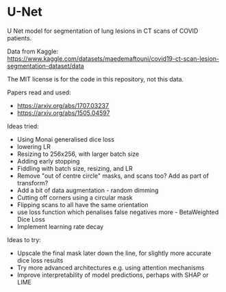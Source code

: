 # U-Net
U Net model for segmentation of lung lesions in CT scans of COVID patients.

Data from Kaggle: https://www.kaggle.com/datasets/maedemaftouni/covid19-ct-scan-lesion-segmentation-dataset/data

The MIT license is for the code in this repository, not this data.

Papers read and used:

- https://arxiv.org/abs/1707.03237
- https://arxiv.org/abs/1505.04597

Ideas tried:

- Using Monai generalised dice loss
- lowering LR
- Resizing to 256x256, with larger batch size
- Adding early stopping
- Fiddling with batch size, resizing, and LR
- Remove "out of centre circle" masks, and scans too? Add as part of transform?
- Add a bit of data augmentation - random dimming
- Cutting off corners using a circular mask
- Flipping scans to all have the same orientation
- use loss function which penalises false negatives more - BetaWeighted Dice Loss
- Implement learning rate decay

Ideas to try:

- Upscale the final mask later down the line, for slightly more accurate dice loss results
- Try more advanced architectures e.g. using attention mechanisms
- Improve interpretability of model predictions, perhaps with SHAP or LIME
